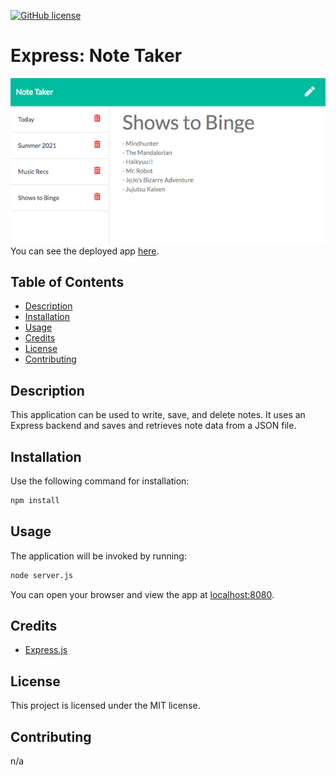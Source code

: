 [![GitHub license](https://img.shields.io/badge/license-MIT-blue.svg)](https://github.com/maphaiyarath/note-taker)
# Express: Note Taker

![Note Taker App](./og-note-taker.png)
You can see the deployed app [here](https://maphaiyarath-note-taker.herokuapp.com/).

## Table of Contents
* [Description](#description)
* [Installation](#installation)
* [Usage](#usage)
* [Credits](#credits)
* [License](#license)
* [Contributing](#contributing)

## Description
This application can be used to write, save, and delete notes. It uses an Express backend and saves and retrieves note data from a JSON file.

## Installation
Use the following command for installation:
```bash
npm install
```

## Usage
The application will be invoked by running:
```bash
node server.js
```
You can open your browser and view the app at [localhost:8080](localhost:8080).

## Credits
* [Express.js](http://expressjs.com/)

## License
This project is licensed under the MIT license.

## Contributing
n/a
